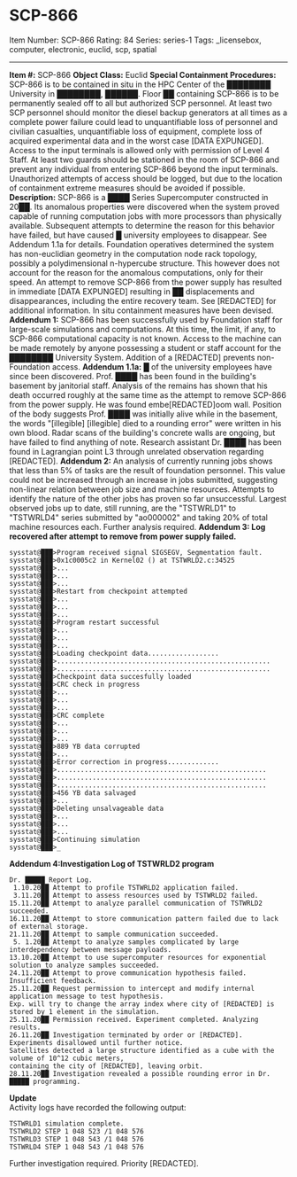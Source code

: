 # SCP-866
Item Number: SCP-866
Rating: 84
Series: series-1
Tags: _licensebox, computer, electronic, euclid, scp, spatial

---

**Item #:** SCP-866
**Object Class:** Euclid
**Special Containment Procedures:** SCP-866 is to be contained in situ in the HPC Center of the ████████ University in ████████, ██████. Floor ██ containing SCP-866 is to be permanently sealed off to all but authorized SCP personnel. At least two SCP personnel should monitor the diesel backup generators at all times as a complete power failure could lead to unquantifiable loss of personnel and civilian casualties, unquantifiable loss of equipment, complete loss of acquired experimental data and in the worst case [DATA EXPUNGED]. Access to the input terminals is allowed only with permission of Level 4 Staff. At least two guards should be stationed in the room of SCP-866 and prevent any individual from entering SCP-866 beyond the input terminals. Unauthorized attempts of access should be logged, but due to the location of containment extreme measures should be avoided if possible.
**Description:** SCP-866 is a ████ Series Supercomputer constructed in 20██. Its anomalous properties were discovered when the system proved capable of running computation jobs with more processors than physically available. Subsequent attempts to determine the reason for this behavior have failed, but have caused █ university employees to disappear. See Addendum 1.1a for details. Foundation operatives determined the system has non-euclidian geometry in the computation node rack topology, possibly a polydimensional n-hypercube structure. This however does not account for the reason for the anomalous computations, only for their speed. An attempt to remove SCP-866 from the power supply has resulted in immediate [DATA EXPUNGED] resulting in ██ displacements and disappearances, including the entire recovery team. See [REDACTED] for additional information. In situ containment measures have been devised.
**Addendum 1:** SCP-866 has been successfully used by Foundation staff for large-scale simulations and computations. At this time, the limit, if any, to SCP-866 computational capacity is not known. Access to the machine can be made remotely by anyone possessing a student or staff account for the ████████ University System. Addition of a [REDACTED] prevents non-Foundation access.
**Addendum 1.1a:** █ of the university employees have since been discovered. Prof. ████ has been found in the building's basement by janitorial staff. Analysis of the remains has shown that his death occurred roughly at the same time as the attempt to remove SCP-866 from the power supply. He was found embe[REDACTED]oom wall. Position of the body suggests Prof. ████ was initially alive while in the basement, the words "[illegible] [illegible] died to a rounding error" were written in his own blood. Radar scans of the building's concrete walls are ongoing, but have failed to find anything of note. Research assistant Dr. ████ has been found in Lagrangian point L3 through unrelated observation regarding [REDACTED].
**Addendum 2:** An analysis of currently running jobs shows that less than 5% of tasks are the result of foundation personnel. This value could not be increased through an increase in jobs submitted, suggesting non-linear relation between job size and machine resources. Attempts to identify the nature of the other jobs has proven so far unsuccessful. Largest observed jobs up to date, still running, are the "TSTWRLD1" to "TSTWRLD4" series submitted by "ao000002" and taking 20% of total machine resources each. Further analysis required.
**Addendum 3: Log recovered after attempt to remove from power supply failed.**
    
    sysstat@███>Program received signal SIGSEGV, Segmentation fault.
    sysstat@███>0x1c0005c2 in Kernel02 () at TSTWRLD2.c:34525
    sysstat@███>...
    sysstat@███>...
    sysstat@███>...
    sysstat@███>Restart from checkpoint attempted
    sysstat@███>...
    sysstat@███>...
    sysstat@███>...
    sysstat@███>Program restart successful
    sysstat@███>...
    sysstat@███>...
    sysstat@███>...
    sysstat@███>Loading checkpoint data..................
    sysstat@███>......................................................
    sysstat@███>......................................................
    sysstat@███>Checkpoint data succesfully loaded
    sysstat@███>CRC check in progress
    sysstat@███>...
    sysstat@███>...
    sysstat@███>...
    sysstat@███>CRC complete
    sysstat@███>...
    sysstat@███>...
    sysstat@███>...
    sysstat@███>889 YB data corrupted
    sysstat@███>...
    sysstat@███>Error correction in progress.............
    sysstat@███>.....................................................
    sysstat@███>.....................................................
    sysstat@███>.....................................................
    sysstat@███>456 YB data salvaged
    sysstat@███>... 
    sysstat@███>Deleting unsalvageable data
    sysstat@███>...
    sysstat@███>...
    sysstat@███>...
    sysstat@███>Continuing simulation
    sysstat@███>_
**Addendum 4:Investigation Log of TSTWRLD2 program**
    
    Dr. █████ Report Log.
     1.10.20██ Attempt to profile TSTWRLD2 application failed.
     3.11.20██ Attempt to assess resources used by TSTWRLD2 failed.
    15.11.20██ Attempt to analyze parallel communication of TSTWRLD2 succeeded.
    16.11.20██ Attempt to store communication pattern failed due to lack of external storage.
    21.11.20██ Attempt to sample communication succeeded.
     5. 1.20██ Attempt to analyze samples complicated by large interdependency between message payloads.
    13.10.20██ Attempt to use supercomputer resources for exponential solution to analyze samples succeeded.
    24.11.20██ Attempt to prove communication hypothesis failed. Insufficient feedback.
    25.11.20██ Request permission to intercept and modify internal application message to test hypothesis.
    Exp. will try to change the array index where city of [REDACTED] is stored by 1 element in the simulation.
    25.11.20██ Permission received. Experiment completed. Analyzing results.
    26.11.20██ Investigation terminated by order or [REDACTED]. Experiments disallowed until further notice.
    Satellites detected a large structure identified as a cube with the volume of 10^12 cubic meters,
    containing the city of [REDACTED], leaving orbit.
    28.11.20██ Investigation revealed a possible rounding error in Dr. █████ programming.
**Update**  
Activity logs have recorded the following output:
    
    TSTWRLD1 simulation complete.
    TSTWRLD2 STEP 1 048 523 /1 048 576
    TSTWRLD3 STEP 1 048 543 /1 048 576
    TSTWRLD4 STEP 1 048 543 /1 048 576
Further investigation required. Priority [REDACTED].